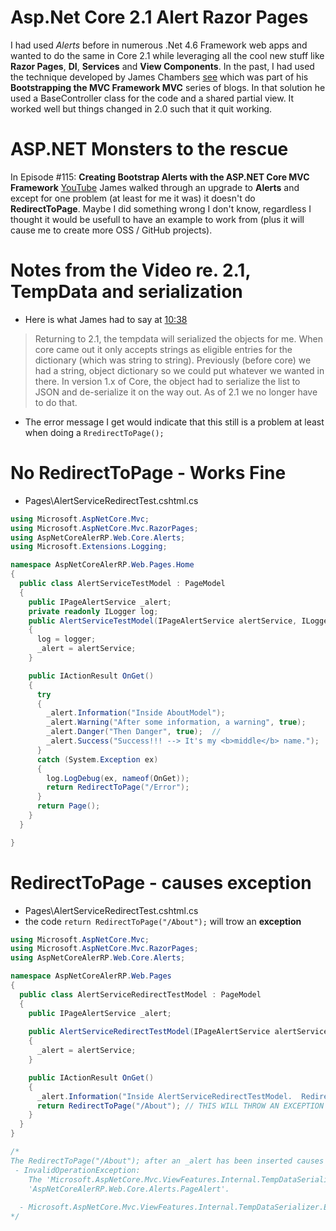 # Asp.Net Core 2.1 Alert Razor Pages

I had used _Alerts_ before in numerous .Net 4.6 Framework web apps and wanted to do the same in Core 2.1 while leveraging all the cool new stuff like **Razor Pages**, **DI**, **Services** and **View Components**.  In the past, I had used the technique developed by James Chambers [see](http://jameschambers.com/2014/06/day-14-bootstrap-alerts-and-mvc-framework-tempdata/) which was part of his **Bootstrapping the MVC Framework MVC** series of blogs.  In that solution he used a BaseController class for the code and a shared partial view.  It worked well but things changed in 2.0 such that it quit working.

# ASP.NET Monsters to the rescue
In Episode #115: **Creating Bootstrap Alerts with the ASP.NET Core MVC Framework** [YouTube](https://www.youtube.com/watch?v=Z8RstrIaeFA) James walked through an upgrade to **Alerts** and except for one problem (at least for me it was) it doesn't do **RedirectToPage**.  Maybe I did something wrong I don't know, regardless I thought it would be usefull to have an example to work from (plus it will cause me to create more OSS / GitHub projects).

# Notes from the Video re. 2.1, TempData and serialization
- Here is what James had to say at [10:38](https://youtu.be/Z8RstrIaeFA?t=638)
> Returning to 2.1, the tempdata will serialized the objects for me.  When core came out it only accepts strings as eligible entries for the dictionary (which was string to string).  Previously (before core) we had a string, object dictionary so we could put whatever we wanted in there.  In version 1.x of Core, the object had to serialize the list to JSON and  de-serialize it on the way out.  As of 2.1 we no longer have to do that.
- The error message I get would indicate that this still is a problem at least when doing a `RredirectToPage();`

# No RedirectToPage - Works Fine
- Pages\AlertServiceRedirectTest.cshtml.cs
```csharp
using Microsoft.AspNetCore.Mvc;
using Microsoft.AspNetCore.Mvc.RazorPages;
using AspNetCoreAlerRP.Web.Core.Alerts;
using Microsoft.Extensions.Logging;

namespace AspNetCoreAlerRP.Web.Pages.Home
{
  public class AlertServiceTestModel : PageModel
  {
    public IPageAlertService _alert;
    private readonly ILogger log;
    public AlertServiceTestModel(IPageAlertService alertService, ILogger<AlertServiceTestModel> logger) 
    {
      log = logger;
      _alert = alertService;
    }

    public IActionResult OnGet()
    {
      try
      {
        _alert.Information("Inside AboutModel");
        _alert.Warning("After some information, a warning", true);
        _alert.Danger("Then Danger", true);  //
        _alert.Success("Success!!! --> It's my <b>middle</b> name.");
      }
      catch (System.Exception ex)
      {
        log.LogDebug(ex, nameof(OnGet));
        return RedirectToPage("/Error");
      }
      return Page();
    }
  }

}
```

# RedirectToPage - causes exception
- Pages\AlertServiceRedirectTest.cshtml.cs
- the code `return RedirectToPage("/About");` will trow an **exception**

```csharp
using Microsoft.AspNetCore.Mvc;
using Microsoft.AspNetCore.Mvc.RazorPages;
using AspNetCoreAlerRP.Web.Core.Alerts;

namespace AspNetCoreAlerRP.Web.Pages
{
  public class AlertServiceRedirectTestModel : PageModel
  {
    public IPageAlertService _alert;
    
    public AlertServiceRedirectTestModel(IPageAlertService alertService)
    {
      _alert = alertService;
    }

    public IActionResult OnGet()
    {
      _alert.Information("Inside AlertServiceRedirectTestModel.  Redirect to About");
      return RedirectToPage("/About"); // THIS WILL THROW AN EXCEPTION
    }
  }
}

/*
The RedirectToPage("/About"); after an _alert has been inserted causes an unhandled exception
 - InvalidOperationException: 
    The 'Microsoft.AspNetCore.Mvc.ViewFeatures.Internal.TempDataSerializer' cannot serialize an object of type 
    'AspNetCoreAlerRP.Web.Core.Alerts.PageAlert'.
 
  - Microsoft.AspNetCore.Mvc.ViewFeatures.Internal.TempDataSerializer.EnsureObjectCanBeSerialized(object item) 
*/

```

